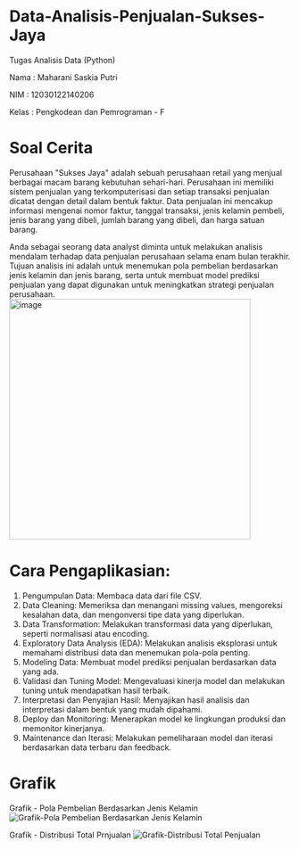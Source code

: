 # Data-Analisis-Penjualan-Sukses-Jaya
Tugas Analisis Data (Python)

Nama  : Maharani Saskia Putri

NIM   : 12030122140206

Kelas : Pengkodean dan Pemrograman - F

# Soal Cerita 
Perusahaan "Sukses Jaya" adalah sebuah perusahaan retail yang menjual berbagai macam barang kebutuhan sehari-hari. Perusahaan ini memiliki sistem penjualan yang terkomputerisasi dan setiap transaksi penjualan dicatat dengan detail dalam bentuk faktur. Data penjualan ini mencakup informasi mengenai nomor faktur, tanggal transaksi, jenis kelamin pembeli, jenis barang yang dibeli, jumlah barang yang dibeli, dan harga satuan barang.

Anda sebagai seorang data analyst diminta untuk melakukan analisis mendalam terhadap data penjualan perusahaan selama enam bulan terakhir. Tujuan analisis ini adalah untuk menemukan pola pembelian berdasarkan jenis kelamin dan jenis barang, serta untuk membuat model prediksi penjualan yang dapat digunakan untuk meningkatkan strategi penjualan perusahaan.
<img width="432" alt="image" src="https://github.com/MaharaniSaskiaPutri/Maharani-Saskia-Putri_Data-Analisis-Penjualan-Sukses-Jaya-/assets/167223487/44709c75-b199-419d-a4ed-d57327be4ed6">


# Cara Pengaplikasian:
1. Pengumpulan Data: Membaca data dari file CSV.
2. Data Cleaning: Memeriksa dan menangani missing values, mengoreksi kesalahan data, dan mengonversi tipe data yang diperlukan.
3. Data Transformation: Melakukan transformasi data yang diperlukan, seperti normalisasi atau encoding.
4. Exploratory Data Analysis (EDA): Melakukan analisis eksplorasi untuk memahami distribusi data dan menemukan pola-pola penting.
5. Modeling Data: Membuat model prediksi penjualan berdasarkan data yang ada.
6. Validasi dan Tuning Model: Mengevaluasi kinerja model dan melakukan tuning untuk mendapatkan hasil terbaik.
7. Interpretasi dan Penyajian Hasil: Menyajikan hasil analisis dan interpretasi dalam bentuk yang mudah dipahami.
8. Deploy dan Monitoring: Menerapkan model ke lingkungan produksi dan memonitor kinerjanya.
9. Maintenance dan Iterasi: Melakukan pemeliharaan model dan iterasi berdasarkan data terbaru dan feedback.

# Grafik
Grafik - Pola Pembelian Berdasarkan Jenis Kelamin 
![Grafik-Pola Pembelian Berdasarkan Jenis Kelamin](https://github.com/MaharaniSaskiaPutri/Maharani-Saskia-Putri_Data-Analisis-Penjualan-Sukses-Jaya-/assets/167223487/1f40cb74-b1f8-41e2-bc93-0efcb30ad18f)

Grafik - Distribusi Total Prnjualan
![Grafik-Distribusi Total Penjualan](https://github.com/MaharaniSaskiaPutri/Maharani-Saskia-Putri_Data-Analisis-Penjualan-Sukses-Jaya-/assets/167223487/cca81487-112d-4df6-91f3-efd72aab7234)
